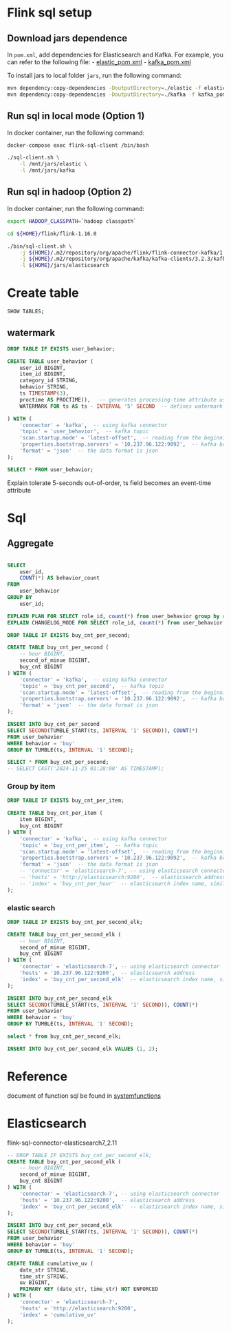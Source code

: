 # Flink sql setup
## Download jars dependence
In `pom.xml`, add dependencies for Elasticsearch and Kafka. For example, you can refer to the following file:
    - [elastic_pom.xml](../jars/elastic_pom.xml)
    - [kafka_pom.xml](../jars/kafka_pom.xml)

To install jars to local folder `jars`, run the following command:
```sh
mvn dependency:copy-dependencies -DoutputDirectory=./elastic -f elastic_pom.xml
mvn dependency:copy-dependencies -DoutputDirectory=./kafka -f kafka_pom.xml
```
## Run sql in local mode (Option 1)
In docker container, run the following command:
```sh
docker-compose exec flink-sql-client /bin/bash

./sql-client.sh \
    -l /mnt/jars/elastic \
    -l /mnt/jars/kafka
```
## Run sql in hadoop (Option 2)
In docker container, run the following command:

```sh
export HADOOP_CLASSPATH=`hadoop classpath`

cd ${HOME}/flink/flink-1.16.0

./bin/sql-client.sh \
    -j ${HOME}/.m2/repository/org/apache/flink/flink-connector-kafka/1.16.0/flink-connector-kafka-1.16.0.jar \
    -j ${HOME}/.m2/repository/org/apache/kafka/kafka-clients/3.2.3/kafka-clients-3.2.3.jar \
    -l ${HOME}/jars/elasticsearch
```


# Create table
```sh
SHOW TABLES;
```
## watermark
```sql
DROP TABLE IF EXISTS user_behavior;

CREATE TABLE user_behavior (
    user_id BIGINT,
    item_id BIGINT,
    category_id STRING,
    behavior STRING,
    ts TIMESTAMP(3),
    proctime AS PROCTIME(),   -- generates processing-time attribute using computed column
    WATERMARK FOR ts AS ts - INTERVAL '5' SECOND  -- defines watermark on ts column, marks ts as event-time attribute

) WITH (
    'connector' = 'kafka',  -- using kafka connector
    'topic' = 'user_behavior',  -- kafka topic
    'scan.startup.mode' = 'latest-offset',  -- reading from the beginning
    'properties.bootstrap.servers' = '10.237.96.122:9092',  -- kafka broker address
    'format' = 'json'  -- the data format is json
);

SELECT * FROM user_behavior;
```
Explain tolerate 5-seconds out-of-order, ts field becomes an event-time attribute

# Sql
## Aggregate
```sql

SELECT 
    user_id, 
    COUNT(*) AS behavior_count
FROM 
    user_behavior
GROUP BY 
    user_id;

EXPLAIN PLAN FOR SELECT role_id, count(*) from user_behavior group by role_id;
EXPLAIN CHANGELOG_MODE FOR SELECT role_id, count(*) from user_behavior group by role_id;

```


```sql
DROP TABLE IF EXISTS buy_cnt_per_second;

CREATE TABLE buy_cnt_per_second (
    -- hour BIGINT,
    second_of_minue BIGINT,
    buy_cnt BIGINT
) WITH (
    'connector' = 'kafka',  -- using kafka connector
    'topic' = 'buy_cnt_per_second',  -- kafka topic
    'scan.startup.mode' = 'latest-offset',  -- reading from the beginning
    'properties.bootstrap.servers' = '10.237.96.122:9092',  -- kafka broker address
    'format' = 'json'  -- the data format is json
);

INSERT INTO buy_cnt_per_second
SELECT SECOND(TUMBLE_START(ts, INTERVAL '1' SECOND)), COUNT(*)
FROM user_behavior
WHERE behavior = 'buy'
GROUP BY TUMBLE(ts, INTERVAL '1' SECOND);

SELECT * FROM buy_cnt_per_second;
-- SELECT CAST('2024-11-25 01:28:00' AS TIMESTAMP);
```

### Group by item
```sql
DROP TABLE IF EXISTS buy_cnt_per_item;

CREATE TABLE buy_cnt_per_item (
    item BIGINT,
    buy_cnt BIGINT
) WITH (
    'connector' = 'kafka',  -- using kafka connector
    'topic' = 'buy_cnt_per_item',  -- kafka topic
    'scan.startup.mode' = 'latest-offset',  -- reading from the beginning
    'properties.bootstrap.servers' = '10.237.96.122:9092',  -- kafka broker address
    'format' = 'json'  -- the data format is json
    -- 'connector' = 'elasticsearch-7', -- using elasticsearch connector
    -- 'hosts' = 'http://elasticsearch:9200',  -- elasticsearch address
    -- 'index' = 'buy_cnt_per_hour'  -- elasticsearch index name, similar to database table name
);

```

### elastic search
```sql
DROP TABLE IF EXISTS buy_cnt_per_second_elk;

CREATE TABLE buy_cnt_per_second_elk (
    -- hour BIGINT,
    second_of_minue BIGINT,
    buy_cnt BIGINT
) WITH (
    'connector' = 'elasticsearch-7', -- using elasticsearch connector
    'hosts' = '10.237.96.122:9200',  -- elasticsearch address
    'index' = 'buy_cnt_per_second_elk'  -- elasticsearch index name, similar to database table name
);

INSERT INTO buy_cnt_per_second_elk
SELECT SECOND(TUMBLE_START(ts, INTERVAL '1' SECOND)), COUNT(*)
FROM user_behavior
WHERE behavior = 'buy'
GROUP BY TUMBLE(ts, INTERVAL '1' SECOND);

select * from buy_cnt_per_second_elk;

INSERT INTO buy_cnt_per_second_elk VALUES (1, 2);

```

# Reference

document of function sql be found in [systemfunctions](https://nightlies.apache.org/flink/flink-docs-release-1.16/docs/dev/table/functions/systemfunctions/)



# Elasticsearch

flink-sql-connector-elasticsearch7_2.11


```sql
-- DROP TABLE IF EXISTS buy_cnt_per_second_elk;
CREATE TABLE buy_cnt_per_second_elk (
    -- hour BIGINT,
    second_of_minue BIGINT,
    buy_cnt BIGINT
) WITH (
    'connector' = 'elasticsearch-7', -- using elasticsearch connector
    'hosts' = '10.237.96.122:9200',  -- elasticsearch address
    'index' = 'buy_cnt_per_second_elk'  -- elasticsearch index name, similar to database table name
);

INSERT INTO buy_cnt_per_second_elk
SELECT SECOND(TUMBLE_START(ts, INTERVAL '1' SECOND)), COUNT(*)
FROM user_behavior
WHERE behavior = 'buy'
GROUP BY TUMBLE(ts, INTERVAL '1' SECOND);
```

```sql
CREATE TABLE cumulative_uv (
    date_str STRING,
    time_str STRING,
    uv BIGINT,
    PRIMARY KEY (date_str, time_str) NOT ENFORCED
) WITH (
    'connector' = 'elasticsearch-7',
    'hosts' = 'http://elasticsearch:9200',
    'index' = 'cumulative_uv'
);
```